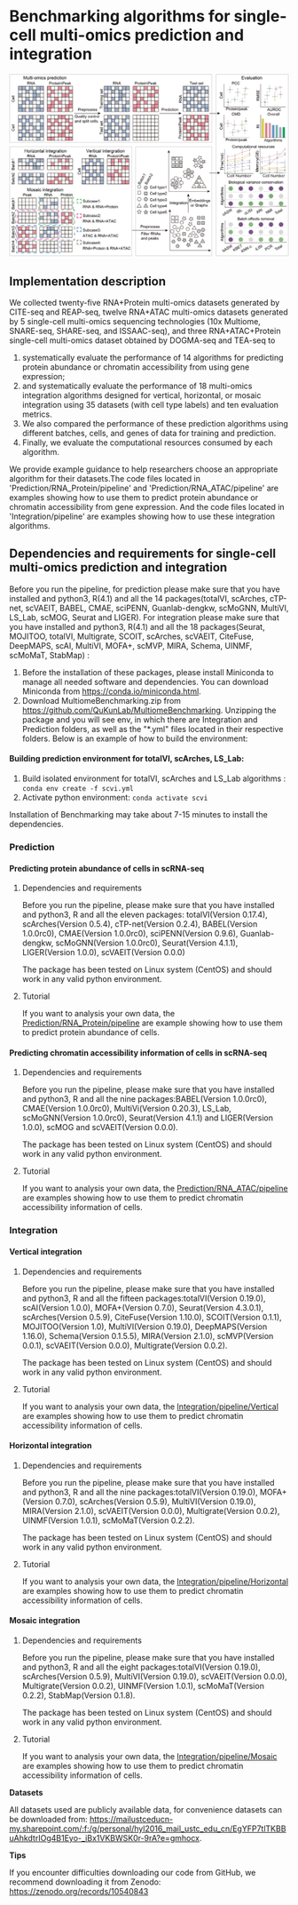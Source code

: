 # Benchmarking algorithms for single-cell multi-omics prediction and integration
![WorkFolw](./fig/pipeline.png)

## Implementation description

  We collected twenty-five RNA+Protein multi-omics datasets generated by CITE-seq and REAP-seq, twelve RNA+ATAC multi-omics datasets generated by 5 single-cell multi-omics sequencing technologies (10x Multiome, SNARE-seq, SHARE-seq, and ISSAAC-seq), and three RNA+ATAC+Protein single-cell multi-omics dataset obtained by DOGMA-seq and TEA-seq to 
  1) systematically evaluate the performance of 14 algorithms for predicting protein abundance or chromatin accessibility from using gene expression;
  2) and systematically evaluate the performance of 18 multi-omics integration algorithms designed for vertical, horizontal, or mosaic integration using 35 datasets (with cell type labels) and ten evaluation metrics. 
  3) We also compared the performance of these prediction algorithms using different batches, cells, and genes of data for training and prediction.
  4) Finally, we evaluate the computational resources consumed by each algorithm.

  We provide example guidance to help researchers choose an appropriate algorithm for their datasets.The code files located in 'Prediction/RNA_Protein/pipeline' and 'Prediction/RNA_ATAC/pipeline' are examples showing how to use them to predict protein abundance or chromatin accessibility from gene expression. And the code files located in 'Integration/pipeline' are examples showing how to use these integration algorithms.


## Dependencies and requirements for single-cell multi-omics prediction and integration

 Before you run the pipeline, for prediction please make sure that you have installed and python3, R(4.1) and all the 14 packages(totalVI, scArches, cTP-net, scVAEIT, BABEL, CMAE, sciPENN, Guanlab-dengkw, scMoGNN, MultiVI, LS_Lab, scMOG, Seurat and LIGER).
 For integration please make sure that you have installed and python3, R(4.1) and all the 18 packages(Seurat, MOJITOO, totalVI, Multigrate, SCOIT, scArches, scVAEIT, CiteFuse, DeepMAPS, scAI, MultiVI, MOFA+, scMVP, MIRA, Schema, UINMF, scMoMaT, StabMap) :
1. Before the installation of these packages, please install Miniconda to manage all needed software and dependencies. You can download Miniconda from https://conda.io/miniconda.html.
2. Download MultiomeBenchmarking.zip from https://github.com/QuKunLab/MultiomeBenchmarking. Unzipping the package and you will see env, in which there are Integration and Prediction folders, as well as the "*.yml" files located in their respective folders. Below is an example of how to build the environment:
#### Building prediction environment for totalVI, scArches, LS_Lab:
   1. Build isolated environment for totalVI, scArches and LS_Lab algorithms : 
   `conda env create -f scvi.yml`
   2. Activate python environment: 
   `conda activate scvi`

Installation of Benchmarking may take about 7-15 minutes to install the dependencies.

### Prediction
#### Predicting protein abundance of cells in scRNA-seq

1. Dependencies and requirements

    Before you run the pipeline, please make sure that you have installed and python3, R and all the eleven packages: totalVI(Version 0.17.4), scArches(Version 0.5.4), cTP-net(Version 0.2.4), BABEL(Version 1.0.0rc0), CMAE(Version 1.0.0rc0), sciPENN(Version 0.9.6), Guanlab-dengkw, scMoGNN(Version 1.0.0rc0), Seurat(Version 4.1.1), LIGER(Version 1.0.0),  scVAEIT(Version 0.0.0)
 
   The package has been tested on Linux system (CentOS) and should work in any valid python environment. 

2. Tutorial

   If you want to analysis your own data, the [Prediction/RNA_Protein/pipeline](code/Prediction/RNA_Protein/pipeline) are example showing how to use them to predict protein abundance of cells.
  
#### Predicting chromatin accessibility information of cells in scRNA-seq

1.  Dependencies and requirements

    Before you run the pipeline, please make sure that you have installed and python3, R and all the nine packages:BABEL(Version 1.0.0rc0), CMAE(Version 1.0.0rc0), MultiVi(Version 0.20.3), LS_Lab, scMoGNN(Version 1.0.0rc0), Seurat(Version 4.1.1) and LIGER(Version 1.0.0), scMOG and scVAEIT(Version 0.0.0).
 
    The package has been tested on Linux system (CentOS) and should work in any valid python environment. 

2. Tutorial

   If you want to analysis your own data, the [Prediction/RNA_ATAC/pipeline](code/Prediction/RNA_ATAC/pipeline) are examples showing how to use them to predict chromatin accessibility information of cells.

### Integration
#### Vertical integration

1.  Dependencies and requirements

    Before you run the pipeline, please make sure that you have installed and python3, R and all the fifteen packages:totalVI(Version 0.19.0), scAI(Version 1.0.0), MOFA+(Version 0.7.0), Seurat(Version 4.3.0.1), scArches(Version 0.5.9), CiteFuse(Version 1.10.0), SCOIT(Version 0.1.1), MOJITOO(Version 1.0), MultiVI(Version 0.19.0), DeepMAPS(Version 1.16.0), Schema(Version 0.1.5.5), MIRA(Version 2.1.0), scMVP(Version 0.0.1), scVAEIT(Version 0.0.0), Multigrate(Version 0.0.2).
 
    The package has been tested on Linux system (CentOS) and should work in any valid python environment. 

2. Tutorial

   If you want to analysis your own data, the [Integration/pipeline/Vertical](code/Integration/pipeline/Vertical) are examples showing how to use them to predict chromatin accessibility information of cells.

#### Horizontal integration

1.  Dependencies and requirements

    Before you run the pipeline, please make sure that you have installed and python3, R and all the nine packages:totalVI(Version 0.19.0), MOFA+(Version 0.7.0), scArches(Version 0.5.9), MultiVI(Version 0.19.0), MIRA(Version 2.1.0), scVAEIT(Version 0.0.0), Multigrate(Version 0.0.2), UINMF(Version 1.0.1), scMoMaT(Version 0.2.2).
 
    The package has been tested on Linux system (CentOS) and should work in any valid python environment. 

2. Tutorial

   If you want to analysis your own data, the [Integration/pipeline/Horizontal](code/Integration/pipeline/Horizontal) are examples showing how to use them to predict chromatin accessibility information of cells.

#### Mosaic integration

1.  Dependencies and requirements

    Before you run the pipeline, please make sure that you have installed and python3, R and all the eight packages:totalVI(Version 0.19.0), scArches(Version 0.5.9), MultiVI(Version 0.19.0), scVAEIT(Version 0.0.0), Multigrate(Version 0.0.2), UINMF(Version 1.0.1), scMoMaT(Version 0.2.2), StabMap(Version 0.1.8).
 
    The package has been tested on Linux system (CentOS) and should work in any valid python environment. 

2. Tutorial

   If you want to analysis your own data, the [Integration/pipeline/Mosaic](code/Integration/pipeline/Mosaic) are examples showing how to use them to predict chromatin accessibility information of cells.

__Datasets__

  All datasets used are publicly available data, for convenience datasets can be downloaded from: https://mailustceducn-my.sharepoint.com/:f:/g/personal/hyl2016_mail_ustc_edu_cn/EgYFP7tlTKBBuAhkdtrIOg4B1Eyo-_iBx1VKBWSK0r-9rA?e=gmhocx.

__Tips__

  If you encounter difficulties downloading our code from GitHub, we recommend downloading it from Zenodo: https://zenodo.org/records/10540843

<!--For citation and further information please refer to: __Li, B., Zhang, W., Guo, C. et al. Benchmarking spatial and single-cell transcriptomics integration methods for transcript distribution prediction and cell type deconvolution. Nat Methods (2022). https://doi.org/10.1038/s41592-022-01480-9__.-->


